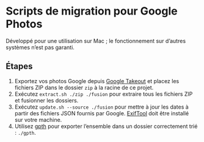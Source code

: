 # Scripts de migration pour Google Photos

Développé pour une utilisation sur Mac ; le fonctionnement sur d’autres systèmes n’est pas garanti.

## Étapes

1. Exportez vos photos Google depuis [Google Takeout](https://takeout.google.com/) et placez les fichiers ZIP dans le dossier `zip` à la racine de ce projet.
2. Exécutez `extract.sh ./zip ./fusion` pour extraire tous les fichiers ZIP et fusionner les dossiers.
3. Exécutez `update.sh --source ./fusion` pour mettre à jour les dates à partir des fichiers JSON fournis par Google. [ExifTool](https://exiftool.org/) doit être installé sur votre machine.
4. Utilisez [gpth](https://github.com/TheLastGimbus/GooglePhotosTakeoutHelper) pour exporter l’ensemble dans un dossier correctement trié : `./gpth`.
